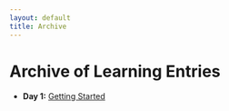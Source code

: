 ```yaml
---
layout: default
title: Archive
---
```


# Archive of Learning Entries

<div class="archive-list">
  <ul>
    <li><strong>Day 1:</strong> <a href="./logs/day-1.html">Getting Started</a></li>
  </ul>
</div>